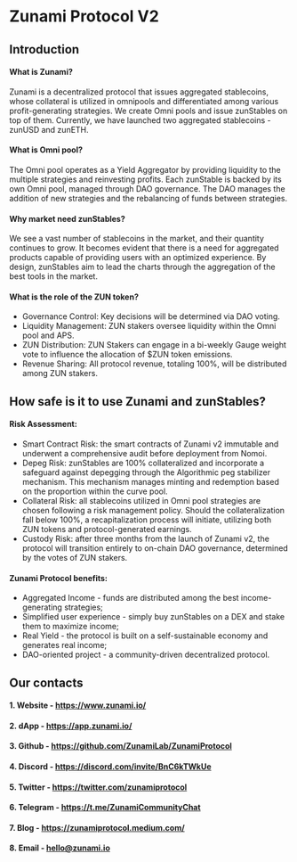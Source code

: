 # Zunami Protocol V2

## Introduction

#### What is Zunami?
Zunami is a decentralized protocol that issues aggregated stablecoins, whose collateral is utilized in omnipools and differentiated among various profit-generating strategies. We create Omni pools and issue zunStables on top of them. Currently, we have launched two aggregated stablecoins - zunUSD and zunETH.
#### What is Omni pool?
The Omni pool operates as a Yield Aggregator by providing liquidity to the multiple strategies and reinvesting profits. Each zunStable is backed by its own Omni pool, managed through DAO governance. The DAO manages the addition of new strategies and the rebalancing of funds between strategies.

#### Why market need zunStables?
We see a vast number of stablecoins in the market, and their quantity continues to grow. It becomes evident that there is a need for aggregated products capable of providing users with an optimized experience. By design, zunStables aim to lead the charts through the aggregation of the best tools in the market.

#### What is the role of the ZUN token?
- Governance Control: Key decisions will be determined via DAO voting.
- Liquidity Management: ZUN stakers oversee liquidity within the Omni pool and APS.
- ZUN Distribution: ZUN Stakers can engage in a bi-weekly Gauge weight vote to influence the allocation of $ZUN token emissions.
- Revenue Sharing: All protocol revenue, totaling 100%, will be distributed among ZUN stakers.

## How safe is it to use Zunami and zunStables?

#### Risk Assessment:
- Smart Contract Risk: the smart contracts of Zunami v2 immutable and underwent a comprehensive audit before deployment from Nomoi.
- Depeg Risk: zunStables are 100% collateralized and incorporate a safeguard against depegging through the Algorithmic peg stabilizer mechanism. This mechanism manages minting and redemption based on the proportion within the curve pool.
- Collateral Risk: all stablecoins utilized in Omni pool strategies are chosen following a risk management policy. Should the collateralization fall below 100%, a recapitalization process will initiate, utilizing both ZUN tokens and protocol-generated earnings.
- Custody Risk: after three months from the launch of Zunami v2, the protocol will transition entirely to on-chain DAO governance, determined by the votes of ZUN stakers.

#### Zunami Protocol benefits:
- Aggregated Income - funds are distributed among the best income-generating strategies;
- Simplified user experience - simply buy zunStables on a DEX and stake them to maximize income;
- Real Yield - the protocol is built on a self-sustainable economy and generates real income;
- DAO-oriented project - a community-driven decentralized protocol.

## Our contacts

#### 1. Website - https://www.zunami.io/

#### 2. dApp - https://app.zunami.io/

#### 3. Github - https://github.com/ZunamiLab/ZunamiProtocol

#### 4. Discord - https://discord.com/invite/BnC6kTWkUe

#### 5. Twitter - https://twitter.com/zunamiprotocol

#### 6. Telegram - https://t.me/ZunamiCommunityChat

#### 7. Blog - https://zunamiprotocol.medium.com/

#### 8. Email - hello@zunami.io
